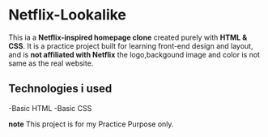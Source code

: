 # Netflix-Lookalike 

This ia a **Netflix-inspired homepage clone** created purely with **HTML & CSS**.
It is a practice project built for learning front-end design and layout, and is **not affiliated with Netflix**
the logo,backgound image and color is not same as the real website.


## Technologies i used 
-Basic HTML
-Basic CSS

**note**
This project is for my Practice Purpose only.
